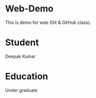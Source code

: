 # Web-Demo
This is demo for web (Git &amp; GitHub  class).

# Student
Deepak Kumar

# Education 
Under graduate

